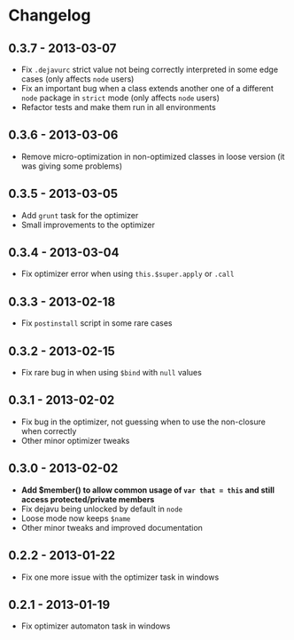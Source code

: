 # Changelog

## 0.3.7 - 2013-03-07
- Fix `.dejavurc` strict value not being correctly interpreted in some edge cases (only affects `node` users)
- Fix an important bug when a class extends another one of a different `node` package in `strict` mode (only affects `node` users)
- Refactor tests and make them run in all environments

## 0.3.6 - 2013-03-06
- Remove micro-optimization in non-optimized classes in loose version (it was giving some problems)

## 0.3.5 - 2013-03-05
- Add `grunt` task for the optimizer
- Small improvements to the optimizer

## 0.3.4 - 2013-03-04
- Fix optimizer error when using `this.$super.apply` or `.call`

## 0.3.3 - 2013-02-18
- Fix `postinstall` script in some rare cases

## 0.3.2 - 2013-02-15
- Fix rare bug in when using `$bind` with `null` values

## 0.3.1 - 2013-02-02
- Fix bug in the optimizer, not guessing when to use the non-closure when correctly
- Other minor optimizer tweaks

## 0.3.0 - 2013-02-02
- __Add $member() to allow common usage of `var that = this` and still access protected/private members__
- Fix dejavu being unlocked by default in `node`
- Loose mode now keeps `$name`
- Other minor tweaks and improved documentation

## 0.2.2 - 2013-01-22
- Fix one more issue with the optimizer task in windows

## 0.2.1 - 2013-01-19
- Fix optimizer automaton task in windows